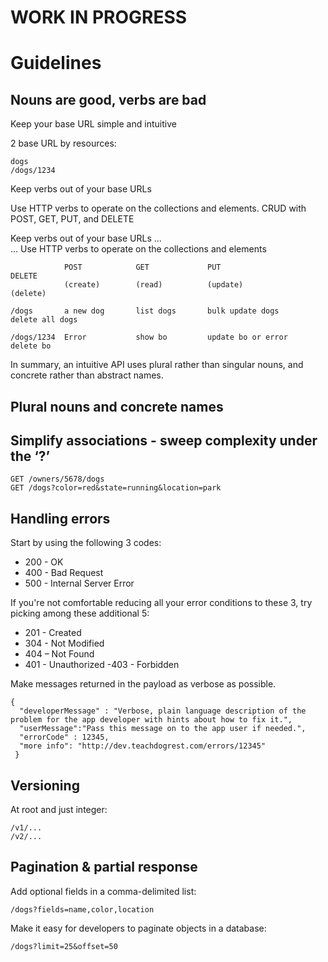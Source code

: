 WORK IN PROGRESS
================


Guidelines
==========

Nouns are good, verbs are bad
-----------------------------

Keep your base URL simple and intuitive

2 base URL by resources:
    
    dogs 
    /dogs/1234

Keep verbs out of your base URLs

Use HTTP verbs to operate on the collections and elements.
CRUD with POST, GET, PUT, and DELETE 

Keep verbs out of your base URLs ...    
... Use HTTP verbs to operate on the collections and elements

				POST			GET				PUT						DELETE
				(create)		(read)			(update)				(delete)

	/dogs		a new dog		list dogs		bulk update dogs		delete all dogs

	/dogs/1234	Error			show bo			update bo or error		delete bo

In summary, an intuitive API uses plural rather than singular nouns, and concrete rather than abstract names.

Plural nouns and concrete names
-------------------------------

Simplify associations - sweep complexity under the ‘?’
------------------------------------------------------

    GET /owners/5678/dogs
    GET /dogs?color=red&state=running&location=park

Handling errors
----------------

Start by using the following 3 codes:

- 200 - OK
- 400 - Bad Request
- 500 - Internal Server Error

If you're not comfortable reducing all your error conditions to these 3, 
try picking among these additional 5:
- 201 - Created
- 304 - Not Modified
- 404 – Not Found
- 401 - Unauthorized
 -403 - Forbidden

Make messages returned in the payload as verbose as possible.

    {
      "developerMessage" : "Verbose, plain language description of the problem for the app developer with hints about how to fix it.", 
      "userMessage":"Pass this message on to the app user if needed.", 
      "errorCode" : 12345, 
      "more info": "http://dev.teachdogrest.com/errors/12345"
     }

Versioning
-----------

At root and just integer:

    /v1/...
    /v2/...

Pagination & partial response
-----------------------------

Add optional fields in a comma-delimited list:

    /dogs?fields=name,color,location

Make it easy for developers to paginate objects in a database:

    /dogs?limit=25&offset=50 

